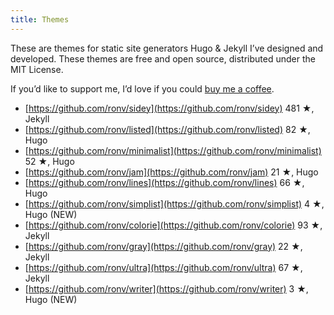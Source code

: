```yaml
---
title: Themes
---
```


These are themes for static site generators Hugo & Jekyll I’ve designed and developed. These themes are free and open source, distributed under the MIT License.

If you’d like to support me, I’d love if you could [buy me a coffee](https://www.buymeacoffee.com/ronaldsvilcins).

- [https://github.com/ronv/sidey](https://github.com/ronv/sidey) 481 ★, Jekyll
- [https://github.com/ronv/listed](https://github.com/ronv/listed) 82 ★, Hugo
- [https://github.com/ronv/minimalist](https://github.com/ronv/minimalist) 52 ★, Hugo
- [https://github.com/ronv/jam](https://github.com/ronv/jam) 21 ★, Hugo
- [https://github.com/ronv/lines](https://github.com/ronv/lines) 66 ★, Hugo
- [https://github.com/ronv/simplist](https://github.com/ronv/simplist) 4 ★, Hugo (NEW)
- [https://github.com/ronv/colorie](https://github.com/ronv/colorie) 93 ★, Jekyll
- [https://github.com/ronv/gray](https://github.com/ronv/gray) 22 ★, Jekyll
- [https://github.com/ronv/ultra](https://github.com/ronv/ultra) 67 ★, Jekyll
- [https://github.com/ronv/writer](https://github.com/ronv/writer) 3 ★, Hugo (NEW)

